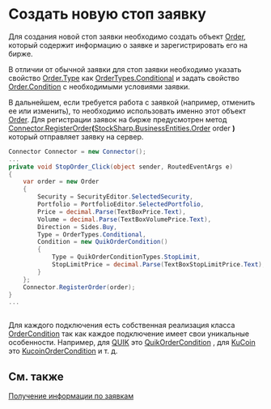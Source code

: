 # Создать новую стоп заявку

Для создания новой стоп заявки необходимо создать объект [Order](xref:StockSharp.BusinessEntities.Order), который содержит информацию о заявке и зарегистрировать его на бирже.

В отличии от обычной заявки для стоп заявки необходимо указать свойство [Order.Type](xref:StockSharp.BusinessEntities.Order.Type) как [OrderTypes.Conditional](xref:StockSharp.Messages.OrderTypes.Conditional) и задать свойство [Order.Condition](xref:StockSharp.BusinessEntities.Order.Condition) с необходимыми условиями заявки.

В дальнейшем, если требуется работа с заявкой (например, отменить ее или изменить), то необходимо использовать именно этот объект [Order](xref:StockSharp.BusinessEntities.Order). Для регистрации заявок на бирже предусмотрен метод [Connector.RegisterOrder](xref:StockSharp.Algo.Connector.RegisterOrder(StockSharp.BusinessEntities.Order))**(**[StockSharp.BusinessEntities.Order](xref:StockSharp.BusinessEntities.Order) order **)** который отправляет заявку на сервер.

```cs
Connector Connector = new Connector();		
...   
private void StopOrder_Click(object sender, RoutedEventArgs e)
{
	var order = new Order
	{
		Security = SecurityEditor.SelectedSecurity,
		Portfolio = PortfolioEditor.SelectedPortfolio,
		Price = decimal.Parse(TextBoxPrice.Text),
		Volume = decimal.Parse(TextBoxVolumePrice.Text),
		Direction = Sides.Buy,
        Type = OrderTypes.Conditional,
        Condition = new QuikOrderCondition()
        {
            Type = QuikOrderConditionTypes.StopLimit,
            StopLimitPrice = decimal.Parse(TextBoxStopLimitPrice.Text),
        }
	};
	Connector.RegisterOrder(order);
}
...
							
```

Для каждого подключения есть собственная реализация класса [OrderCondition](xref:StockSharp.Messages.OrderCondition) так как каждое подключение имеет свои уникальные особенности. Например, для [QUIK](../connectors/russia/quik.md) это [QuikOrderCondition](xref:StockSharp.Quik.QuikOrderCondition) , для [KuCoin](../connectors/crypto_exchanges/kucoin.md) это [KucoinOrderCondition](xref:StockSharp.Kucoin.KucoinOrderCondition) и т. д. 

## См. также

[Получение информации по заявкам](getting_orders_information.md)
